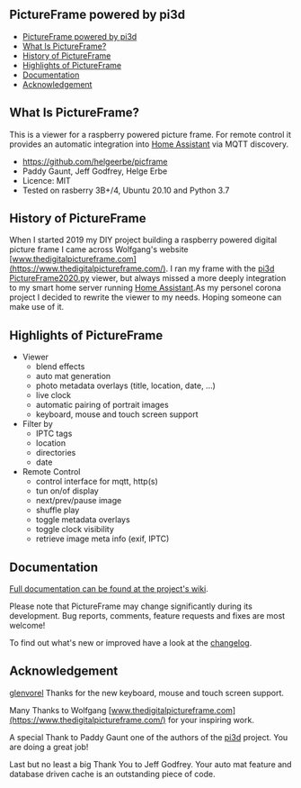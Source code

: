 ## PictureFrame powered by pi3d

- [PictureFrame powered by pi3d](#pictureframe-powered-by-pi3d)
- [What Is PictureFrame?](#what-is-pictureframe)
- [History of PictureFrame](#history-of-pictureframe)
- [Highlights of PictureFrame](#highlights-of-pictureframe)
- [Documentation](#documentation)
- [Acknowledgement](#acknowledgement)

## What Is PictureFrame?

This is a viewer for a raspberry powered picture frame. For remote control it provides an automatic integration into [Home Assistant](https://www.home-assistant.io/) via MQTT discovery.

- https://github.com/helgeerbe/picframe
- Paddy Gaunt, Jeff Godfrey, Helge Erbe
- Licence: MIT
- Tested on rasberry 3B+/4, Ubuntu 20.10 and Python 3.7

## History of PictureFrame

When I started 2019 my DIY project building a raspberry powered digital picture frame I came across Wolfgang's website [www.thedigitalpictureframe.com](https://www.thedigitalpictureframe.com/). I ran my frame with the [pi3d PictureFrame2020.py](https://github.com/pi3d/pi3d_demos) viewer, but always missed a more deeply integration to my smart home server running [Home Assistant](https://www.home-assistant.io/).As my personel corona project I decided to rewrite the viewer to my needs. Hoping  someone can make use of it.


## Highlights of PictureFrame

- Viewer
  - blend effects
  - auto mat generation
  - photo metadata overlays (title, location, date, ...)
  - live clock
  - automatic pairing of portrait images
  - keyboard, mouse and touch screen support
- Filter by
  - IPTC tags
  - location
  - directories
  - date
- Remote Control
  - control interface for mqtt, http(s)
  - tun on/of display
  - next/prev/pause image
  - shuffle play
  - toggle metadata overlays
  - toggle clock visibility
  - retrieve image meta info (exif, IPTC)

## Documentation

[Full documentation can be found at the project's wiki](https://github.com/helgeerbe/picframe/wiki).

Please note that PictureFrame may change significantly during its development.
Bug reports, comments, feature requests and fixes are most welcome!

To find out what's new or improved have a look at the [changelog](https://github.com/helgeerbe/picframe/wiki/Changelog).

## Acknowledgement

[glenvorel](https://github.com/glenvorel) Thanks for the new keyboard, mouse and touch screen support.

Many Thanks to Wolfgang [www.thedigitalpictureframe.com](https://www.thedigitalpictureframe.com/) for your inspiring work. 

A special Thank to Paddy Gaunt one of the authors of the [pi3d](https://github.com/pi3d/pi3d_demos) project. You are doing a great job!

Last but no least a big Thank You to Jeff Godfrey. Your auto mat feature and database driven cache is an outstanding piece of code.
